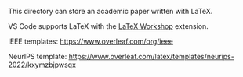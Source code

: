 This directory can store an academic paper written with LaTeX. 

VS Code supports LaTeX with the [LaTeX Workshop](https://marketplace.visualstudio.com/items?itemName=James-Yu.latex-workshop) extension.

IEEE templates: https://www.overleaf.com/org/ieee

NeurIPS template: https://www.overleaf.com/latex/templates/neurips-2022/kxymzbjpwsqx